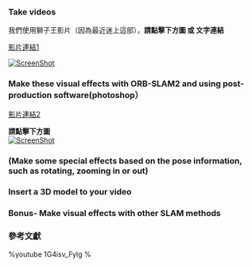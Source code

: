 ###  Take videos

我們使用獅子王影片（因為最近迷上這部），**請點擊下方圖 或 文字連結**

[影片連結1](http://youtu.be/vt5fpE0bzSY)

[![ScreenShot](https://i.imgur.com/xk8X0NQ.jpg)](http://youtu.be/vt5fpE0bzSY)


###  Make these visual effects with ORB-SLAM2 and using post-production software(photoshop）

[影片連結2](https://youtu.be/eDuFB6KNpdQ)

**請點擊下方圖<br>**
[![ScreenShot](https://i.imgur.com/s0cdh8v.jpg)](https://youtu.be/eDuFB6KNpdQ)

###  (Make some special effects based on the pose information, such as rotating, zooming in or out)

###  Insert a 3D model to your video


### Bonus- Make visual effects with other SLAM methods

### 參考文獻

%youtube 1G4isv_Fylg %
